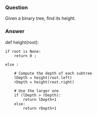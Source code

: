 ### Question
Given a binary tree, find its height.

### Answer
def height(root):
    
    if root is None: 
        return 0 ;  
  
    else : 
  
        # Compute the depth of each subtree 
        lDepth = height(root.left) 
        rDepth = height(root.right) 
  
        # Use the larger one 
        if (lDepth > rDepth): 
            return lDepth+1
        else: 
            return rDepth+1

